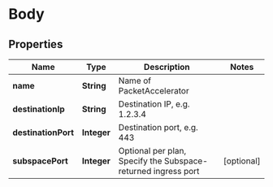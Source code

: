 

# Body


## Properties

Name | Type | Description | Notes
------------ | ------------- | ------------- | -------------
**name** | **String** | Name of PacketAccelerator | 
**destinationIp** | **String** | Destination IP, e.g. 1.2.3.4 | 
**destinationPort** | **Integer** | Destination port, e.g. 443 | 
**subspacePort** | **Integer** | Optional per plan, Specify the Subspace-returned ingress port |  [optional]



